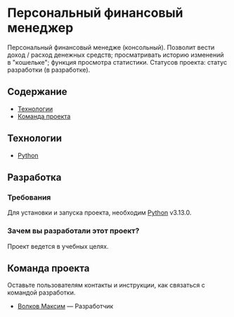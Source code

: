 # Персональный финансовый менеджер

Персональный финансовый менедже (консольный). Позволит вести доход / расход денежных средств; просматривать историю изменений в "кошельке"; функция просмотра статистики. Статусов проекта: статус разработки (в разработке).

## Содержание

- [Технологии](#технологии)
- [Команда проекта](#команда-проекта)

## Технологии

- [Python](https://www.python.org/)

## Разработка

### Требования

Для установки и запуска проекта, необходим [Python](https://www.python.org/downloads/release/python-3130/) v3.13.0.

### Зачем вы разработали этот проект?

Проект ведется в учебных целях.

## Команда проекта

Оставьте пользователям контакты и инструкции, как связаться с командой разработки.

- [Волков Максим](@Ifnuh666) — Разработчик
